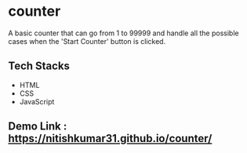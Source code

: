 # counter
A basic counter that can go from 1 to 99999 and handle all the possible cases when the 'Start Counter' button is clicked.
## Tech Stacks
- HTML
- CSS
- JavaScript
## Demo Link : https://nitishkumar31.github.io/counter/

